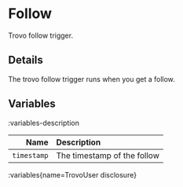 # Follow
Trovo follow trigger.

## Details
The trovo follow trigger runs when you get a follow.

## Variables
:variables-description

Name | Description
----:|:------------
`timestamp` | The timestamp of the follow

:variables{name=TrovoUser disclosure}